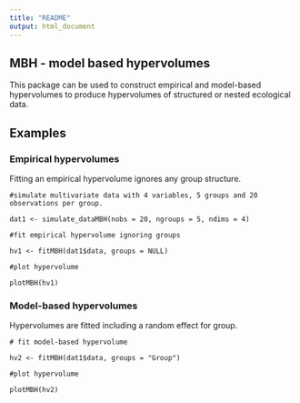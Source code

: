 ```yaml
---
title: "README"
output: html_document
---
```


## MBH - model based hypervolumes

This package can be used to construct empirical and model-based hypervolumes to produce hypervolumes of structured or nested ecological data. 

## Examples

### Empirical hypervolumes

Fitting an empirical hypervolume ignores any group structure.

```{r}
#simulate multivariate data with 4 variables, 5 groups and 20 observations per group.

dat1 <- simulate_dataMBH(nobs = 20, ngroups = 5, ndims = 4)

#fit empirical hypervolume ignoring groups

hv1 <- fitMBH(dat1$data, groups = NULL)

#plot hypervolume

plotMBH(hv1)

```

### Model-based hypervolumes

Hypervolumes are fitted including a random effect for group.

```{r}
# fit model-based hypervolume

hv2 <- fitMBH(dat1$data, groups = "Group")

#plot hypervolume

plotMBH(hv2)

```


